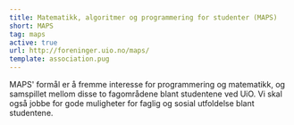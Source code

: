 ```yaml
---
title: Matematikk, algoritmer og programmering for studenter (MAPS)
short: MAPS
tag: maps
active: true
url: http://foreninger.uio.no/maps/
template: association.pug
---
```


MAPS' formål er å fremme interesse for programmering og matematikk, og samspillet mellom disse to fagområdene blant studentene ved UiO. Vi skal også jobbe for gode muligheter for faglig og sosial utfoldelse blant studentene.